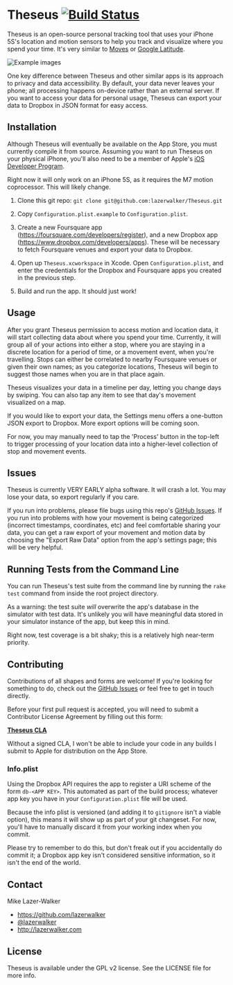 Theseus [![Build Status](https://travis-ci.org/lazerwalker/Theseus.png)](https://travis-ci.org/lazerwalker/Theseus)
=======
Theseus is an open-source personal tracking tool that uses your iPhone 5S's location and motion sensors to help you track and visualize where you spend your time. It's very similar to [Moves](http://moves-app.com) or [Google Latitude](https://en.wikipedia.org/wiki/Google_Latitude).

![Example images](https://raw.github.com/lazerwalker/Theseus/master/ReadmeImages/triptych.png)

One key difference between Theseus and other similar apps is its approach to privacy and data accessibility. By default, your data never leaves your phone; all processing happens on-device rather than an external server. If you want to access your data for personal usage, Theseus can export your data to Dropbox in JSON format for easy access.


Installation
------------
Although Theseus will eventually be available on the App Store, you must currently compile it from source. Assuming you want to run Theseus on your physical iPhone, you'll also need to be a member of Apple's [iOS Developer Program](https://developer.apple.com/devcenter/ios/index.action).

Right now it will only work on an iPhone 5S, as it requires the M7 motion coprocessor. This will likely change. 

1. Clone this git repo: `git clone git@github.com:lazerwalker/Theseus.git`

2. Copy `Configuration.plist.example` to `Configuration.plist`.

3. Create a new Foursquare app (https://foursquare.com/developers/register), and a new Dropbox app (https://www.dropbox.com/developers/apps). These will be necessary to fetch Foursquare venues and export your data to Dropbox.

4. Open up `Theseus.xcworkspace` in Xcode. Open `Configuration.plist`, and enter the credentials for the Dropbox and Foursquare apps you created in the previous step.

5. Build and run the app. It should just work!


Usage
-----
After you grant Theseus permission to access motion and location data, it will start collecting data about where you spend your time. Currently, it will group all of your actions into either a stop, where you are staying in a discrete location for a period of time, or a movement event, when you're travelling. Stops can either be correlated to nearby Foursquare venues or given their own names; as you categorize locations, Theseus will begin to suggest those names when you are in that place again.

Theseus visualizes your data in a timeline per day, letting you change days by swiping. You can also tap any item to see that day's movement visualized on a map.

If you would like to export your data, the Settings menu offers a one-button JSON export to Dropbox. More export options will be coming soon.

For now, you may manually need to tap the 'Process' button in the top-left to trigger processing of your location data into a higher-level collection of stop and movement events.


Issues
------
Theseus is currently VERY EARLY alpha software. It will crash a lot. You may lose your data, so export regularly if you care.

If you run into problems, please file bugs using this repo's [GitHub Issues](https://github.com/lazerwalker/Theseus/issues). If you run into problems with how your movement is being categorized (incorrect timestamps, coordinates, etc) and feel comfortable sharing your data, you can get a raw export of your movement and motion data by choosing the "Export Raw Data" option from the app's settings page; this will be very helpful.


Running Tests from the Command Line
-----------------------------------
You can run Theseus's test suite from the command line by running the `rake test` command from inside the root project directory.

As a warning: the test suite *will* overwrite the app's database in the simulator with test data. It's unlikely you will have meaningful data stored in your simulator instance of the app, but keep this in mind.

Right now, test coverage is a bit shaky; this is a relatively high near-term priority.


Contributing
------------
Contributions of all shapes and forms are welcome! If you're looking for something to do, check out the [GitHub Issues](https://github.com/lazerwalker/Theseus/issues) or feel free to get in touch directly.

Before your first pull request is accepted, you will need to submit a Contributor License Agreement by filling out this form:

**[Theseus CLA](https://docs.google.com/forms/d/1aQZYW0zHQYSrKaFlCgZUnRvwz0gy-ZIgokbMKLOFL5M/viewform)**

Without a signed CLA, I won't be able to include your code in any builds I submit to Apple for distribution on the App Store.

### Info.plist
Using the Dropbox API requires the app to register a URI scheme of the form `db-<APP KEY>`. This automated as part of the build process; whatever app key you have in your `Configuration.plist` file will be used.

Because the info plist is versioned (and adding it to `gitignore` isn't a viable option), this means it will show up as part of your git changeset. For now, you'll have to manually discard it from your working index when you commit.

Please try to remember to do this, but don't freak out if you accidentally do commit it; a Dropbox app key isn't considered sensitive information, so it isn't the end of the world.


Contact
-------
Mike Lazer-Walker

- https://github.com/lazerwalker
- [@lazerwalker](http://twitter.com/lazerwalker)
- http://lazerwalker.com


License
-------
Theseus is available under the GPL v2 license. See the LICENSE file for more info.
